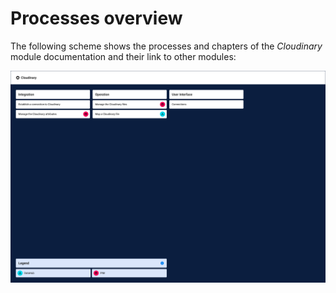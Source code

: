 # Processes overview

The following scheme shows the processes and chapters of the *Cloudinary* module documentation and their link to other modules:

![Processes Cloudinary](../../Assets/Screenshots/Cloudinary/CloudinaryProcesses.png "[Processes Cloudinary]")
